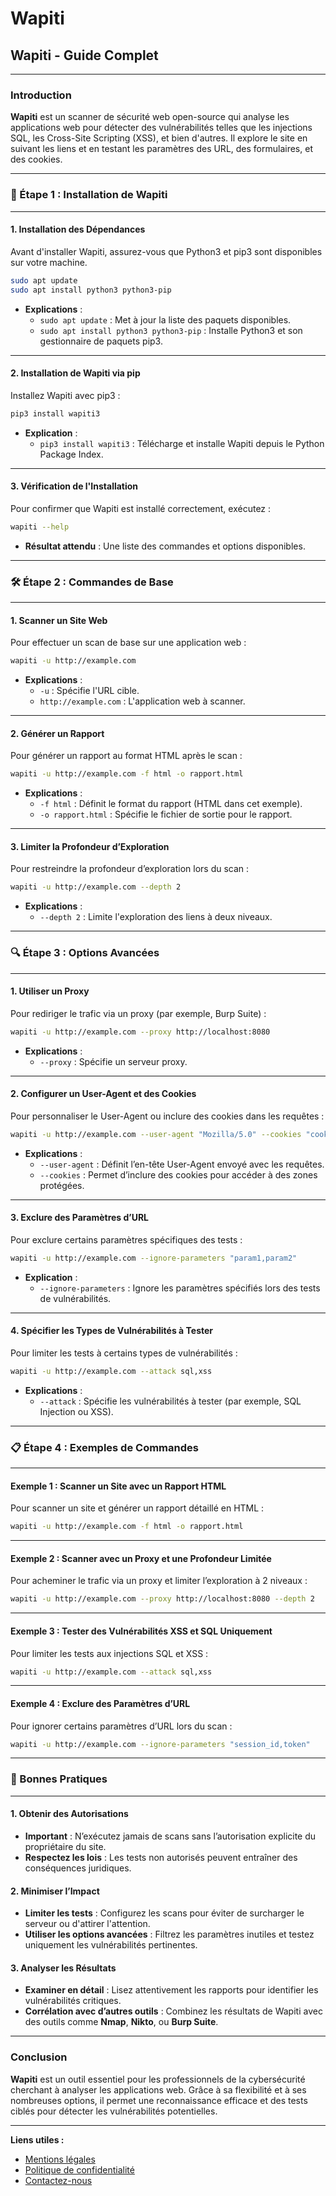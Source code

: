 # Wapiti

## Wapiti - Guide Complet

***

### Introduction

**Wapiti** est un scanner de sécurité web open-source qui analyse les applications web pour détecter des vulnérabilités telles que les injections SQL, les Cross-Site Scripting (XSS), et bien d'autres. Il explore le site en suivant les liens et en testant les paramètres des URL, des formulaires, et des cookies.

***

### 🚀 Étape 1 : Installation de Wapiti

***

#### 1. Installation des Dépendances

Avant d'installer Wapiti, assurez-vous que Python3 et pip3 sont disponibles sur votre machine.

```bash
sudo apt update
sudo apt install python3 python3-pip
```

* **Explications** :
  * `sudo apt update` : Met à jour la liste des paquets disponibles.
  * `sudo apt install python3 python3-pip` : Installe Python3 et son gestionnaire de paquets pip3.

***

#### 2. Installation de Wapiti via pip

Installez Wapiti avec pip3 :

```bash
pip3 install wapiti3
```

* **Explication** :
  * `pip3 install wapiti3` : Télécharge et installe Wapiti depuis le Python Package Index.

***

#### 3. Vérification de l'Installation

Pour confirmer que Wapiti est installé correctement, exécutez :

```bash
wapiti --help
```

* **Résultat attendu** : Une liste des commandes et options disponibles.

***

### 🛠️ Étape 2 : Commandes de Base

***

#### 1. Scanner un Site Web

Pour effectuer un scan de base sur une application web :

```bash
wapiti -u http://example.com
```

* **Explications** :
  * `-u` : Spécifie l'URL cible.
  * `http://example.com` : L'application web à scanner.

***

#### 2. Générer un Rapport

Pour générer un rapport au format HTML après le scan :

```bash
wapiti -u http://example.com -f html -o rapport.html
```

* **Explications** :
  * `-f html` : Définit le format du rapport (HTML dans cet exemple).
  * `-o rapport.html` : Spécifie le fichier de sortie pour le rapport.

***

#### 3. Limiter la Profondeur d’Exploration

Pour restreindre la profondeur d’exploration lors du scan :

```bash
wapiti -u http://example.com --depth 2
```

* **Explications** :
  * `--depth 2` : Limite l'exploration des liens à deux niveaux.

***

### 🔍 Étape 3 : Options Avancées

***

#### 1. Utiliser un Proxy

Pour rediriger le trafic via un proxy (par exemple, Burp Suite) :

```bash
wapiti -u http://example.com --proxy http://localhost:8080
```

* **Explications** :
  * `--proxy` : Spécifie un serveur proxy.

***

#### 2. Configurer un User-Agent et des Cookies

Pour personnaliser le User-Agent ou inclure des cookies dans les requêtes :

```bash
wapiti -u http://example.com --user-agent "Mozilla/5.0" --cookies "cookie1=value1; cookie2=value2"
```

* **Explications** :
  * `--user-agent` : Définit l’en-tête User-Agent envoyé avec les requêtes.
  * `--cookies` : Permet d’inclure des cookies pour accéder à des zones protégées.

***

#### 3. Exclure des Paramètres d’URL

Pour exclure certains paramètres spécifiques des tests :

```bash
wapiti -u http://example.com --ignore-parameters "param1,param2"
```

* **Explication** :
  * `--ignore-parameters` : Ignore les paramètres spécifiés lors des tests de vulnérabilités.

***

#### 4. Spécifier les Types de Vulnérabilités à Tester

Pour limiter les tests à certains types de vulnérabilités :

```bash
wapiti -u http://example.com --attack sql,xss
```

* **Explications** :
  * `--attack` : Spécifie les vulnérabilités à tester (par exemple, SQL Injection ou XSS).

***

### 📋 Étape 4 : Exemples de Commandes

***

#### Exemple 1 : Scanner un Site avec un Rapport HTML

Pour scanner un site et générer un rapport détaillé en HTML :

```bash
wapiti -u http://example.com -f html -o rapport.html
```

***

#### Exemple 2 : Scanner avec un Proxy et une Profondeur Limitée

Pour acheminer le trafic via un proxy et limiter l’exploration à 2 niveaux :

```bash
wapiti -u http://example.com --proxy http://localhost:8080 --depth 2
```

***

#### Exemple 3 : Tester des Vulnérabilités XSS et SQL Uniquement

Pour limiter les tests aux injections SQL et XSS :

```bash
wapiti -u http://example.com --attack sql,xss
```

***

#### Exemple 4 : Exclure des Paramètres d’URL

Pour ignorer certains paramètres d’URL lors du scan :

```bash
wapiti -u http://example.com --ignore-parameters "session_id,token"
```

***

### 📖 Bonnes Pratiques

***

#### 1. Obtenir des Autorisations

* **Important** : N’exécutez jamais de scans sans l’autorisation explicite du propriétaire du site.
* **Respectez les lois** : Les tests non autorisés peuvent entraîner des conséquences juridiques.

#### 2. Minimiser l’Impact

* **Limiter les tests** : Configurez les scans pour éviter de surcharger le serveur ou d'attirer l'attention.
* **Utiliser les options avancées** : Filtrez les paramètres inutiles et testez uniquement les vulnérabilités pertinentes.

#### 3. Analyser les Résultats

* **Examiner en détail** : Lisez attentivement les rapports pour identifier les vulnérabilités critiques.
* **Corrélation avec d’autres outils** : Combinez les résultats de Wapiti avec des outils comme **Nmap**, **Nikto**, ou **Burp Suite**.

***

### Conclusion

**Wapiti** est un outil essentiel pour les professionnels de la cybersécurité cherchant à analyser les applications web. Grâce à sa flexibilité et à ses nombreuses options, il permet une reconnaissance efficace et des tests ciblés pour détecter les vulnérabilités potentielles.

***

**Liens utiles :**

* [Mentions légales](https://dika-1.gitbook.io/road-to-hacker/mentions-legales)
* [Politique de confidentialité](https://dika-1.gitbook.io/road-to-hacker/politique-de-confidentialite)
* [Contactez-nous](mailto:dika-road-to-hacker@protonmail.com)
